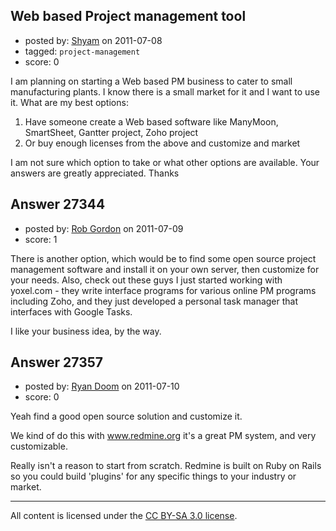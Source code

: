 ## Web based Project management tool

- posted by: [Shyam](https://stackexchange.com/users/-1/11849-shyam) on 2011-07-08
- tagged: `project-management`
- score: 0

I am planning on starting a Web based PM business to cater to small manufacturing plants. I know there is a small market for it and I want to use it. What are my best options:

1. Have someone create a Web based software like ManyMoon, SmartSheet, Gantter project, Zoho project
2. Or buy enough licenses from the above and customize and market

I am not sure which option to take or what other options are available. Your answers are greatly appreciated.
Thanks


## Answer 27344

- posted by: [Rob Gordon](https://stackexchange.com/users/-1/8967-rob-gordon) on 2011-07-09
- score: 1

There is another option, which would be to find some open source project management software and install it on your own server, then customize for your needs.   Also, check out these guys I just started working with yoxel.com - they write interface programs for various online PM programs including Zoho, and they just developed a personal task manager that interfaces with Google Tasks.  

I like your business idea, by the way. 


## Answer 27357

- posted by: [Ryan Doom](https://stackexchange.com/users/-1/5655-ryan-doom) on 2011-07-10
- score: 0

Yeah find a good open source solution and customize it.

We kind of do this with www.redmine.org it's a great PM system, and very customizable.

Really isn't a reason to start from scratch. Redmine is built on Ruby on Rails so you could build 'plugins' for any specific things to your industry or market.



---

All content is licensed under the [CC BY-SA 3.0 license](https://creativecommons.org/licenses/by-sa/3.0/).
